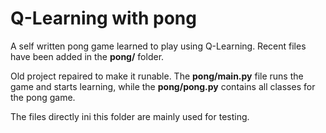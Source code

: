 # Q-Learning with pong

A self written pong game learned to play using Q-Learning.
Recent files have been added in the **pong/** folder.

Old project repaired to make it runable. The **pong/main.py** file runs the game and starts learning, while the **pong/pong.py** contains all classes for the pong game.

The files directly ini this folder are mainly used for testing.
